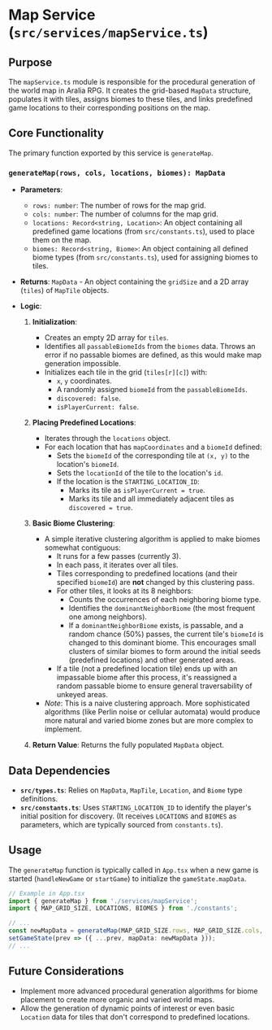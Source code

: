 
# Map Service (`src/services/mapService.ts`)

## Purpose

The `mapService.ts` module is responsible for the procedural generation of the world map in Aralia RPG. It creates the grid-based `MapData` structure, populates it with tiles, assigns biomes to these tiles, and links predefined game locations to their corresponding positions on the map.

## Core Functionality

The primary function exported by this service is `generateMap`.

### `generateMap(rows, cols, locations, biomes): MapData`

*   **Parameters**:
    *   `rows: number`: The number of rows for the map grid.
    *   `cols: number`: The number of columns for the map grid.
    *   `locations: Record<string, Location>`: An object containing all predefined game locations (from `src/constants.ts`), used to place them on the map.
    *   `biomes: Record<string, Biome>`: An object containing all defined biome types (from `src/constants.ts`), used for assigning biomes to tiles.

*   **Returns**: `MapData` - An object containing the `gridSize` and a 2D array (`tiles`) of `MapTile` objects.

*   **Logic**:
    1.  **Initialization**:
        *   Creates an empty 2D array for `tiles`.
        *   Identifies all `passableBiomeIds` from the `biomes` data. Throws an error if no passable biomes are defined, as this would make map generation impossible.
        *   Initializes each tile in the grid (`tiles[r][c]`) with:
            *   `x`, `y` coordinates.
            *   A randomly assigned `biomeId` from the `passableBiomeIds`.
            *   `discovered: false`.
            *   `isPlayerCurrent: false`.

    2.  **Placing Predefined Locations**:
        *   Iterates through the `locations` object.
        *   For each location that has `mapCoordinates` and a `biomeId` defined:
            *   Sets the `biomeId` of the corresponding tile at `(x, y)` to the location's `biomeId`.
            *   Sets the `locationId` of the tile to the location's `id`.
            *   If the location is the `STARTING_LOCATION_ID`:
                *   Marks its tile as `isPlayerCurrent = true`.
                *   Marks its tile and all immediately adjacent tiles as `discovered = true`.

    3.  **Basic Biome Clustering**:
        *   A simple iterative clustering algorithm is applied to make biomes somewhat contiguous:
            *   It runs for a few passes (currently 3).
            *   In each pass, it iterates over all tiles.
            *   Tiles corresponding to predefined locations (and their specified `biomeId`) are **not** changed by this clustering pass.
            *   For other tiles, it looks at its 8 neighbors:
                *   Counts the occurrences of each neighboring biome type.
                *   Identifies the `dominantNeighborBiome` (the most frequent one among neighbors).
                *   If a `dominantNeighborBiome` exists, is passable, and a random chance (50%) passes, the current tile's `biomeId` is changed to this dominant biome. This encourages small clusters of similar biomes to form around the initial seeds (predefined locations) and other generated areas.
            *   If a tile (not a predefined location tile) ends up with an impassable biome after this process, it's reassigned a random passable biome to ensure general traversability of unkeyed areas.
        *   *Note*: This is a naive clustering approach. More sophisticated algorithms (like Perlin noise or cellular automata) would produce more natural and varied biome zones but are more complex to implement.

    4.  **Return Value**: Returns the fully populated `MapData` object.

## Data Dependencies

*   **`src/types.ts`**: Relies on `MapData`, `MapTile`, `Location`, and `Biome` type definitions.
*   **`src/constants.ts`**: Uses `STARTING_LOCATION_ID` to identify the player's initial position for discovery. (It receives `LOCATIONS` and `BIOMES` as parameters, which are typically sourced from `constants.ts`).

## Usage

The `generateMap` function is typically called in `App.tsx` when a new game is started (`handleNewGame` or `startGame`) to initialize the `gameState.mapData`.

```typescript
// Example in App.tsx
import { generateMap } from './services/mapService';
import { MAP_GRID_SIZE, LOCATIONS, BIOMES } from './constants';

// ...
const newMapData = generateMap(MAP_GRID_SIZE.rows, MAP_GRID_SIZE.cols, LOCATIONS, BIOMES);
setGameState(prev => ({ ...prev, mapData: newMapData }));
// ...
```

## Future Considerations

*   Implement more advanced procedural generation algorithms for biome placement to create more organic and varied world maps.
*   Allow the generation of dynamic points of interest or even basic `Location` data for tiles that don't correspond to predefined locations.
